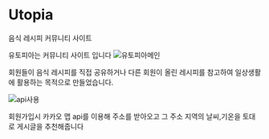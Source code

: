# Utopia
음식 레시피 커뮤니티 사이트

유토피아는 커뮤니티 사이트 입니다
![유토피아메인](https://user-images.githubusercontent.com/101082700/207239434-118958c3-6f9e-48ef-acf3-4ef6c19cdd7a.png)

회원들이 음식 레시피를 직접 공유하거나 다른 회원이 올린 레시피를 참고하여 일상생활에 활용하는 목적으로 만들었습니다.

![api사용](https://user-images.githubusercontent.com/101082700/207240245-88022b47-2b1e-405b-8aee-ff5bf1e85d44.png)

회원가입시 카카오 맵 api를 이용해 주소를 받아오고 그 주소 지역의 날씨,기온을 토대로 게시글을 추천해줍니다

